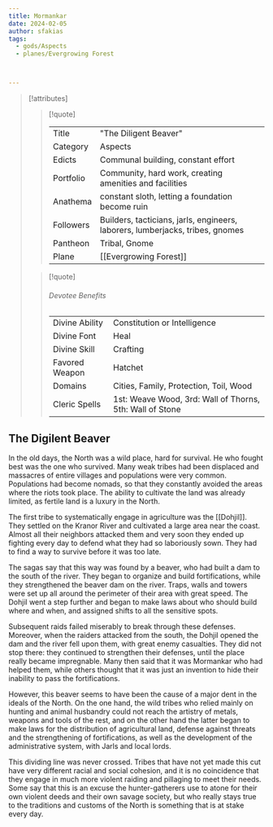 ```yaml
---
title: Mormankar
date: 2024-02-05
author: sfakias
tags:
  - gods/Aspects
  - planes/Evergrowing Forest



---
```

> [!attributes]
> 
> > [!quote]
> >
> > | | |
> > | --- | --- |
> > | Title | "The Diligent Beaver" |
> > | Category | Aspects |
> > | Edicts | Communal building, constant effort |
> > | Portfolio | Community, hard work, creating amenities and facilities |
> > | Anathema | constant sloth, letting a foundation become ruin |
> > | Followers | Builders, tacticians, jarls, engineers, laborers, lumberjacks, tribes, gnomes |
> > | Pantheon | Tribal, Gnome |
> > | Plane | [[Evergrowing Forest]] |
>
> > [!quote]
> > 
> > ###### Devotee Benefits
> > | | |
> > | --- | --- |
> > | Divine Ability | Constitution or Intelligence |
> > | Divine Font | Heal |
> > | Divine Skill | Crafting |
> > | Favored Weapon | Hatchet |
> > | Domains | Cities, Family, Protection, Toil, Wood |
> > | Cleric Spells | 1st: Weave Wood, 3rd: Wall of Thorns, 5th: Wall of Stone |

## The Digilent Beaver

In the old days, the North was a wild place, hard for survival. He who fought best was the one who survived. Many weak tribes had been displaced and massacres of entire villages and populations were very common. Populations had become nomads, so that they constantly avoided the areas where the riots took place. The ability to cultivate the land was already limited, as fertile land is a luxury in the North.

The first tribe to systematically engage in agriculture was the [[Dohjil]]. They settled on the Kranor River and cultivated a large area near the coast. Almost all their neighbors attacked them and very soon they ended up fighting every day to defend what they had so laboriously sown. They had to find a way to survive before it was too late.

The sagas say that this way was found by a beaver, who had built a dam to the south of the river. They began to organize and build fortifications, while they strengthened the beaver dam on the river. Traps, walls and towers were set up all around the perimeter of their area with great speed. The Dohjil went a step further and began to make laws about who should build where and when, and assigned shifts to all the sensitive spots.

Subsequent raids failed miserably to break through these defenses. Moreover, when the raiders attacked from the south, the Dohjil opened the dam and the river fell upon them, with great enemy casualties. They did not stop there: they continued to strengthen their defenses, until the place really became impregnable. Many then said that it was Mormankar who had helped them, while others thought that it was just an invention to hide their inability to pass the fortifications.

However, this beaver seems to have been the cause of a major dent in the ideals of the North. On the one hand, the wild tribes who relied mainly on hunting and animal husbandry could not reach the artistry of metals, weapons and tools of the rest, and on the other hand the latter began to make laws for the distribution of agricultural land, defense against threats and the strengthening of fortifications, as well as the development of the administrative system, with Jarls and local lords.

This dividing line was never crossed. Tribes that have not yet made this cut have very different racial and social cohesion, and it is no coincidence that they engage in much more violent raiding and pillaging to meet their needs. Some say that this is an excuse the hunter-gatherers use to atone for their own violent deeds and their own savage society, but who really stays true to the traditions and customs of the North is something that is at stake every day.